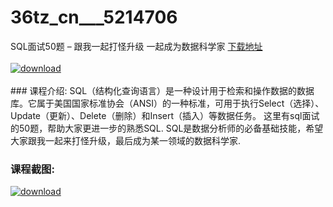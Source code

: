 # 36tz_cn___5214706
SQL面试50题 – 跟我一起打怪升级 一起成为数据科学家
[下载地址](http://www.36tz.cn/article/5214706 "下载地址")
<br/></br>[![download](http://36tz.cn/muke_img/2020_08_1-7.png "下载地址")](http://www.36tz.cn/article/5214706 "下载地址")
<br/></br>### 课程介绍:
SQL（结构化查询语言）是一种设计用于检索和操作数据的数据库。它属于美国国家标准协会（ANSI）的一种标准，可用于执行Select（选择）、Update（更新）、Delete（删除）和Insert（插入）等数据任务。
这里有sql面试的50题，帮助大家更进一步的熟悉SQL. SQL是数据分析师的必备基础技能，希望大家跟我一起来打怪升级，最后成为某一领域的数据科学家.

### 课程截图:
[![download](http://36tz.cn/muke_img/2020_08_2-7.png "下载地址")](http://www.36tz.cn/article/5214706 "下载地址")
